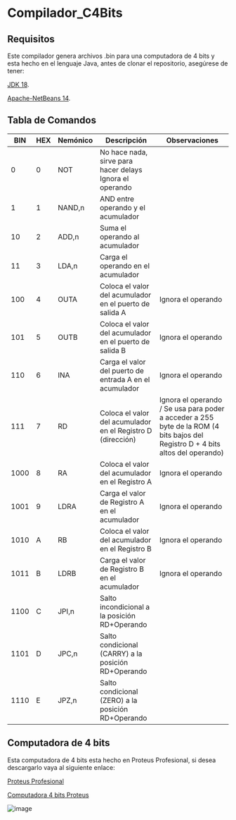 # Compilador_C4Bits
## Requisitos
Este compilador genera archivos .bin para una computadora de 4 bits y esta hecho en el lenguaje Java, antes de clonar el repositorio, asegúrese de tener:

[JDK 18](https://www.oracle.com/java/technologies/javase/jdk18-archive-downloads.html).

[Apache-NetBeans 14](https://netbeans.apache.org/download/nb14/).

## Tabla de Comandos
|BIN	|HEX |Nemónico |Descripción	                                                |Observaciones
|-----|----|---------|------------------------------------------------------------|--------------------------------------------------------------------------------------------------------------------------------|
|0	  |0	 |NOT	     |No hace nada, sirve para hacer delays	Ignora el operando    |                                                                                                                                |
|1	  |1	 |NAND,n	 |AND entre operando y el acumulador	                        |                                                                                                                                |
|10	  |2	 |ADD,n	   |Suma el operando al acumulador	                            |                                                                                                                                |
|11	  |3	 |LDA,n	   |Carga el operando en el acumulador	                        |                                                                                                                                |
|100	|4	 |OUTA	   |Coloca el valor del acumulador en el puerto de salida A	    |Ignora el operando                                                                                                              |
|101	|5	 |OUTB	   |Coloca el valor del acumulador en el puerto de salida B	    |Ignora el operando                                                                                                              |
|110	|6	 |INA	     |Carga el valor del puerto de entrada A en el acumulador	    |Ignora el operando                                                                                                              |
|111	|7	 |RD	     |Coloca el valor del acumulador en el Registro D (dirección) |Ignora el operando / Se usa para poder a acceder a 255 byte de la ROM (4 bits bajos del Registro D + 4 bits altos del operando) |
|1000	|8	 |RA	     |Coloca el valor del acumulador en el Registro A	            |Ignora el operando                                                                                                              |
|1001	|9	 |LDRA	   |Carga el valor de Registro A en el acumulador	              |Ignora el operando                                                                                                              |
|1010	|A	 |RB       |Coloca el valor del acumulador en el Registro B             |Ignora el operando                                                                                                              |
|1011	|B	 |LDRB     |Carga el valor de Registro B en el acumulador               |Ignora el operando                                                                                                              |
|1100	|C	 |JPI,n	   |Salto incondicional a la posición RD+Operando	              |                                                                                                                                |
|1101	|D	 |JPC,n	   |Salto condicional (CARRY) a la posición RD+Operando	        |                                                                                                                                |
|1110	|E	 |JPZ,n	   |Salto condicional (ZERO) a la posición RD+Operando	        |                                                                                                                                |

## Computadora de 4 bits
Esta computadora de 4 bits esta hecho en Proteus Profesional, si desea descargarlo vaya al siguiente enlace:

[Proteus Profesional](https://drive.google.com/file/d/18v0yWCBi03uWIsuru3Dm_VMh6fBxX6NW/view)

[Computadora 4 bits Proteus](https://drive.google.com/drive/folders/194GL_Ji9IcDH02Q3mdqr4Qegkiouvits?usp=sharing)

![image](https://user-images.githubusercontent.com/69225537/198195090-a2ff9246-e9f9-4528-8b62-632b5b9dbb28.png)
